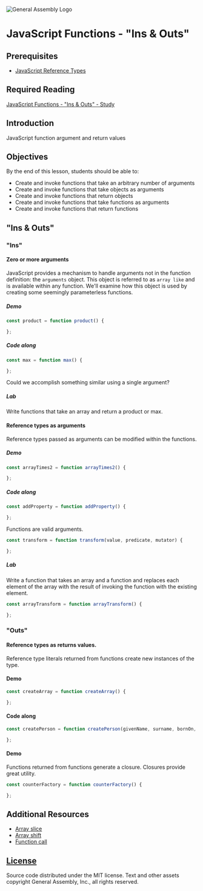 ![General Assembly Logo](http://i.imgur.com/ke8USTq.png)

# JavaScript Functions - "Ins & Outs"

## Prerequisites

- [JavaScript Reference Types](https://github.com/ga-wdi-boston/js-reference-types)

## Required Reading

[JavaScript Functions - "Ins & Outs" - Study](https://github.com/ga-wdi-boston/js-functions-ins-and-outs-study#readme)

## Introduction

JavaScript function argument and return values

## Objectives

By the end of this lesson, students should be able to:

- Create and invoke functions that take an arbitrary number of arguments
- Create and invoke functions that take objects as arguments
- Create and invoke functions that return objects
- Create and invoke functions that take functions as arguments
- Create and invoke functions that return functions

## "Ins & Outs"

### "Ins"

#### Zero or more arguments

JavaScript provides a mechanism to handle arguments not in the function definition: the `arguments` object.  This object is referred to as `array like` and is available within any function.  We'll examine how this object is used by creating some seemingly parameterless functions.


##### Demo

```js
const product = function product() {

};
```

##### Code along

```js
const max = function max() {

};
```

Could we accomplish something similar using a single argument?

##### Lab

Write functions that take an array and return a product or max.

#### Reference types as arguments

Reference types passed as arguments can be modified within the functions.

##### Demo

```js
const arrayTimes2 = function arrayTimes2() {

};
```

##### Code along

```js
const addProperty = function addProperty() {

};
```

Functions are valid arguments.

```js
const transform = function transform(value, predicate, mutator) {

};
```

##### Lab

Write a function that takes an array and a function and replaces each element of the array with the result of invoking the function with the existing element.

```js
const arrayTransform = function arrayTransform() {

};
```

### "Outs"

#### Reference types as returns values.

Reference type literals returned from functions create new instances of the type.

#### Demo

```js
const createArray = function createArray() {

};
```

#### Code along

```js
const createPerson = function createPerson(givenName, surname, bornOn, height, weight, eyeColor) {

};
```

#### Demo

Functions returned from functions generate a closure.  Closures provide great utility.

```js
const counterFactory = function counterFactory() {

};

```

## Additional Resources

- [Array slice](https://developer.mozilla.org/en-US/docs/Web/JavaScript/Reference/Global_Objects/Array/slice)
- [Array shift](https://developer.mozilla.org/en-US/docs/Web/JavaScript/Reference/Global_Objects/Array/shift)
- [Function call](https://developer.mozilla.org/en-US/docs/Web/JavaScript/Reference/Global_Objects/Function/call)

## [License](LICENSE)

Source code distributed under the MIT license. Text and other assets copyright
General Assembly, Inc., all rights reserved.
